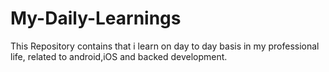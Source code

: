 # My-Daily-Learnings
This Repository contains that i learn on day to day basis in my professional life, related to android,iOS and backed development.
